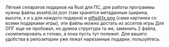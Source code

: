 Лёгкий сепаратов подарков на Rust для ПС, для работы программы нужны файлы assetsList.json (там хранятся метаданные (ширина, высота, x и y для каждого подарка) и gifts@1x.png (сама картинка со всеми подарками игры), эти файлы можно достать из ассетов игры
Для ОПГ еще не пробовал, но думюа структура та же, заменить 2 файла, скомпилировать и готово, а пока пусть тут полежит. Для вашего удобства в репозитории уже лежат нарезанные подарки, пользуйтесь.
